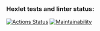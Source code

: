 ### Hexlet tests and linter status:
[![Actions Status](https://github.com/potemkuh/python-project-lvl3/workflows/hexlet-check/badge.svg)](https://github.com/potemkuh/python-project-lvl3/actions)
[![Maintainability](https://api.codeclimate.com/v1/badges/0d96d261ca6e7fe7a515/maintainability)](https://codeclimate.com/github/potemkuh/python-project-lvl3/maintainability)
